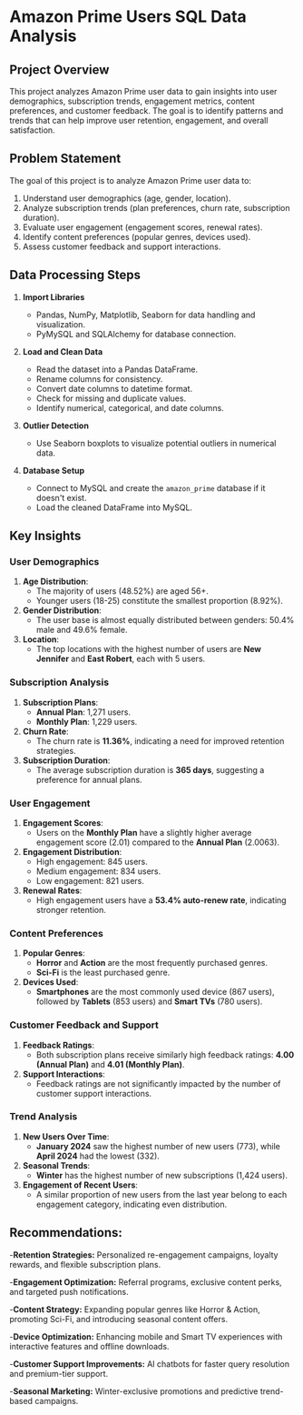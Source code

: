 # Amazon Prime Users SQL Data Analysis

## Project Overview
This project analyzes Amazon Prime user data to gain insights into user demographics, subscription trends, engagement metrics, content preferences, and customer feedback. The goal is to identify patterns and trends that can help improve user retention, engagement, and overall satisfaction.

## Problem Statement
The goal of this project is to analyze Amazon Prime user data to:
1. Understand user demographics (age, gender, location).
2. Analyze subscription trends (plan preferences, churn rate, subscription duration).
3. Evaluate user engagement (engagement scores, renewal rates).
4. Identify content preferences (popular genres, devices used).
5. Assess customer feedback and support interactions.

## Data Processing Steps
1. **Import Libraries**
   - Pandas, NumPy, Matplotlib, Seaborn for data handling and visualization.
   - PyMySQL and SQLAlchemy for database connection.

2. **Load and Clean Data**
   - Read the dataset into a Pandas DataFrame.
   - Rename columns for consistency.
   - Convert date columns to datetime format.
   - Check for missing and duplicate values.
   - Identify numerical, categorical, and date columns.

3. **Outlier Detection**
   - Use Seaborn boxplots to visualize potential outliers in numerical data.

4. **Database Setup**
   - Connect to MySQL and create the `amazon_prime` database if it doesn't exist.
   - Load the cleaned DataFrame into MySQL.


## Key Insights

### User Demographics
1. **Age Distribution**:
   - The majority of users (48.52%) are aged 56+.
   - Younger users (18-25) constitute the smallest proportion (8.92%).
2. **Gender Distribution**:
   - The user base is almost equally distributed between genders: 50.4% male and 49.6% female.
3. **Location**:
   - The top locations with the highest number of users are **New Jennifer** and **East Robert**, each with 5 users.

### Subscription Analysis
1. **Subscription Plans**:
   - **Annual Plan**: 1,271 users.
   - **Monthly Plan**: 1,229 users.
2. **Churn Rate**:
   - The churn rate is **11.36%**, indicating a need for improved retention strategies.
3. **Subscription Duration**:
   - The average subscription duration is **365 days**, suggesting a preference for annual plans.

### User Engagement
1. **Engagement Scores**:
   - Users on the **Monthly Plan** have a slightly higher average engagement score (2.01) compared to the **Annual Plan** (2.0063).
2. **Engagement Distribution**:
   - High engagement: 845 users.
   - Medium engagement: 834 users.
   - Low engagement: 821 users.
3. **Renewal Rates**:
   - High engagement users have a **53.4% auto-renew rate**, indicating stronger retention.

### Content Preferences
1. **Popular Genres**:
   - **Horror** and **Action** are the most frequently purchased genres.
   - **Sci-Fi** is the least purchased genre.
2. **Devices Used**:
   - **Smartphones** are the most commonly used device (867 users), followed by **Tablets** (853 users) and **Smart TVs** (780 users).

### Customer Feedback and Support
1. **Feedback Ratings**:
   - Both subscription plans receive similarly high feedback ratings: **4.00 (Annual Plan)** and **4.01 (Monthly Plan)**.
2. **Support Interactions**:
   - Feedback ratings are not significantly impacted by the number of customer support interactions.

### Trend Analysis
1. **New Users Over Time**:
   - **January 2024** saw the highest number of new users (773), while **April 2024** had the lowest (332).
2. **Seasonal Trends**:
   - **Winter** has the highest number of new subscriptions (1,424 users).
3. **Engagement of Recent Users**:
   - A similar proportion of new users from the last year belong to each engagement category, indicating even distribution.

## Recommendations:

-**Retention Strategies:** Personalized re-engagement campaigns, loyalty rewards, and flexible subscription plans.

-**Engagement Optimization:** Referral programs, exclusive content perks, and targeted push notifications.

-**Content Strategy:** Expanding popular genres like Horror & Action, promoting Sci-Fi, and introducing seasonal content offers.

-**Device Optimization:** Enhancing mobile and Smart TV experiences with interactive features and offline downloads.

-**Customer Support Improvements:** AI chatbots for faster query resolution and premium-tier support.

-**Seasonal Marketing:** Winter-exclusive promotions and predictive trend-based campaigns.
